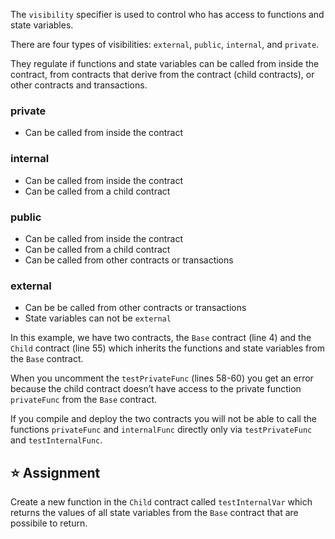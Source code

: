 The `visibility` specifier is used to control who has access to functions and state variables.

There are four types of visibilities: `external`, `public`, `internal`, and `private`. 

They regulate if functions and state variables can be called from inside the contract, from contracts that derive from the contract (child contracts), or other contracts and transactions.

### private
- Can be called from inside the contract

### internal
- Can be called from inside the contract
- Can be called from a child contract

### public
- Can be called from inside the contract
- Can be called from a child contract
- Can be called from other contracts or transactions

### external
- Can be be called from other contracts or transactions
- State variables can not be `external`

In this example, we have two contracts, the `Base` contract (line 4) and the `Child` contract (line 55) which inherits the functions and state variables from the `Base` contract.

When you uncomment the `testPrivateFunc` (lines 58-60) you get an error because the child contract doesn’t have access to the private function `privateFunc` from the `Base` contract.

If you compile and deploy the two contracts you will not be able to call the functions `privateFunc` and `internalFunc` directly only via `testPrivateFunc` and `testInternalFunc`.

## ⭐️ Assignment
Create a new function in the `Child` contract called `testInternalVar` which returns the values of all state variables from the `Base` contract that are possibile to return.